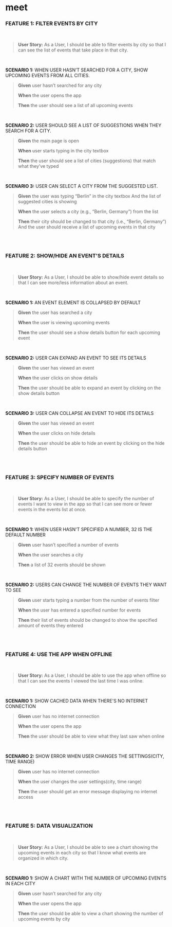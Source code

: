 # meet

### **FEATURE 1:** FILTER EVENTS BY CITY

<br />

>**User Story:** As a User, I should be able to filter events by city so that I can see the list of events that take place in that city.

<br />

 **SCENARIO 1:** WHEN USER HASN’T SEARCHED FOR A CITY, SHOW UPCOMING EVENTS FROM ALL CITIES.
>
> **Given** user hasn’t searched for any city
>
> **When** the user opens the app
>
> **Then** the user should see a list of all upcoming events

<br />

 **SCENARIO 2:** USER SHOULD SEE A LIST OF SUGGESTIONS WHEN THEY SEARCH FOR A CITY.
>
> **Given** the main page is open
>
> **When** user starts typing in the city textbox
>
> **Then** the user should see a list of cities (suggestions) that match what they’ve typed

<br />

 **SCENARIO 3:** USER CAN SELECT A CITY FROM THE SUGGESTED LIST.
>
> **Given** the user was typing “Berlin” in the city textbox
> And the list of suggested cities is showing
>
> **When** the user selects a city (e.g., “Berlin, Germany”) from the list
>
> **Then** their city should be changed to that city (i.e., “Berlin, Germany”)
> And the user should receive a list of upcoming events in that city

<br />
<br />

### **FEATURE 2:** SHOW/HIDE AN EVENT'S DETAILS

<br />

> **User Story:** As a User, I should be able to show/hide event details so that I can see more/less information about an event.

<br />

**SCENARIO 1:** AN EVENT ELEMENT IS COLLAPSED BY DEFAULT

> **Given** the user has searched a city
>
> **When** the user is viewing upcoming events
>
> **Then** the user should see a show details button for each upcoming event

<br />

**SCENARIO 2:** USER CAN EXPAND AN EVENT TO SEE ITS DETAILS

> **Given** the user has viewed an event
>
> **When** the user clicks on show details
>
> **Then** the user should be able to expand an event by clicking on the show details button

<br />

**SCENARIO 3:** USER CAN COLLAPSE AN EVENT TO HIDE ITS DETAILS

> **Given** the user has viewed an event
>
> **When** the user clicks on hide details
>
> **Then** the user should be able to hide an event by clicking on the hide details button

<br />
<br />

### **FEATURE 3:** SPECIFY NUMBER OF EVENTS

<br />

> **User Story:** As a User, I should be able to specify the number of events I want to view in the app so that I can see more or fewer events in the events list at once.

<br />

**SCENARIO 1:** WHEN USER HASN'T SPECIFIED A NUMBER, 32 IS THE DEFAULT NUMBER

> **Given** user hasn’t specified a number of events
>
> **When** the user searches a city
>
> **Then** a list of 32 events should be shown

<br />

**SCENARIO 2:** USERS CAN CHANGE THE NUMBER OF EVENTS THEY WANT TO SEE

> **Given** user starts typing a number from the number of events filter
>
> **When** the user has entered a specified number for events
>
> **Then** their list of events should be changed to show the specified amount of events they entered

<br />
<br />

### **FEATURE 4:** USE THE APP WHEN OFFLINE

<br />

> **User Story:** As a User, I should be able to use the app when offline so that I can see the events I viewed the last time I was online.

<br />

**SCENARIO 1:** SHOW CACHED DATA WHEN THERE'S NO INTERNET CONNECTION

> **Given** user has no internet connection
>
> **When** the user opens the app
>
> **Then** the user should be able to view what they last saw when online

<br />

**SCENARIO 2:** SHOW ERROR WHEN USER CHANGES THE SETTINGS(CITY, TIME RANGE)

> **Given** user has no internet connection
>
> **When** the user changes the user settings(city, time range)
>
> **Then** the user should get an error message displaying no internet access

<br />
<br />

### **FEATURE 5:** DATA VISUALIZATION

<br />

> **User Story:** As a User, I should be able to see a chart showing the upcoming events in each city so that I know what events are organized in which city.

<br />

**SCENARIO 1:** SHOW A CHART WITH THE NUMBER OF UPCOMING EVENTS IN EACH CITY

> **Given** user hasn’t searched for any city
>
> **When** the user opens the app
>
> **Then** the user should be able to view a chart showing the number of upcoming events by city
